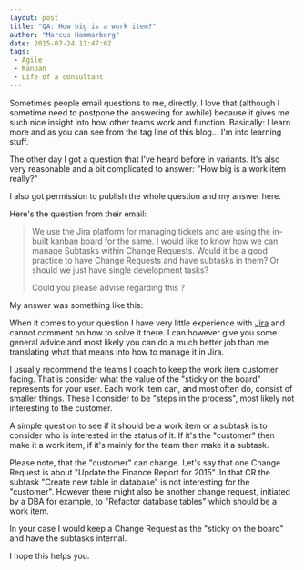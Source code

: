 ```yaml
---
layout: post
title: "QA: How big is a work item?"
author: "Marcus Hammarberg"
date: 2015-07-24 11:47:02
tags:
 - Agile
 - Kanban
 - Life of a consultant
---
```


Sometimes people email questions to me, directly. I love that (although I sometime need to postpone the answering for awhile) because it gives me such nice insight into how other teams work and function. Basically: I learn more and as you can see from the tag line of this blog... I'm into learning stuff.

The other day I got a question that I've heard before in variants. It's also very reasonable and a bit complicated to answer: "How big is a work item really?"

I also got permission to publish the whole question and my answer here.

<!-- excerpt-end -->

Here's the question from their email:

<blockquote>
 We use the Jira platform for managing tickets and are using the in-built kanban board for the same.
 I would like to know how we can manage Subtasks within Change Requests.
 Would it be  a good practice to have Change Requests and have subtasks in them? Or should we just have single development tasks?

 Could you please advise regarding this ?
</blockquote>

My answer was something like this:

When it comes to your question I have very little experience with [Jira](https://www.atlassian.com/software/jira) and cannot comment on how to solve it there. I can however give you some general advice and most likely you can do a much better job than me translating what that means into how to manage it in Jira.

I usually recommend the teams I coach to keep the work item customer facing. That is consider what the value of the "sticky on the board" represents for your user. Each work item can, and most often do, consist of smaller things. These I consider to be "steps in the process", most likely not interesting to the customer.

A simple question to see if it should be a work item or a subtask is to consider who is interested in the status of it. If it's the "customer" then make it a work item, if it's mainly for the team then make it a subtask.

Please note, that the "customer" can change. Let's say that one Change Request is about "Update the Finance Report for 2015". In that CR the subtask "Create new table in database" is not interesting for the "customer". However there might also be another change request, initiated by a DBA for example, to "Refactor database tables" which should be a work item.

In your case I would keep a Change Request as the "sticky on the board" and have the subtasks internal.

I hope this helps you.
